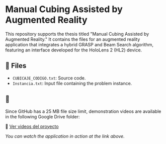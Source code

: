# Manual Cubing Assisted by Augmented Reality

This repository supports the thesis titled "Manual Cubing Assisted by Augmented Reality." It contains the files for an augmented reality application that integrates a hybrid GRASP and Beam Search algorithm, featuring an interface developed for the HoloLens 2 (HL2) device.

## 📂 Files

- `CUBICAJE_CODIGO.txt`: Source code.
- `Instancia.txt`: Input file containing the problem instance.

## 🎥 

Since GitHub has a 25 MB file size limit, demonstration videos are available in the following Google Drive folder:

🔗 [Ver videos del proyecto](https://drive.google.com/drive/folders/1TmVr5qGDJhwoJDzItWPJ7W9XwM4chEGd?usp=sharing)

*You can watch the application in action at the link above.*
